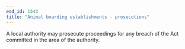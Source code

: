 ```yaml
---
esd_id: 1543
title: "Animal boarding establishments - prosecutions"
---
```


A local authority may prosecute proceedings for any breach of the Act committed in the area of the authority.

